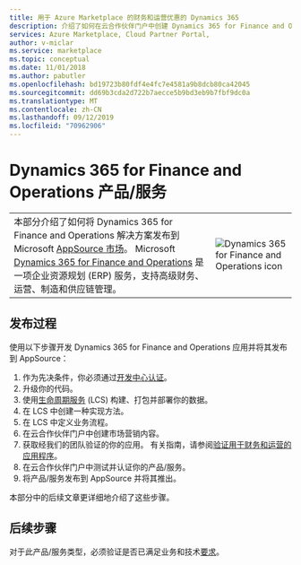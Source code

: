 ```yaml
---
title: 用于 Azure Marketplace 的财务和运营优惠的 Dynamics 365
description: 介绍了如何在云合作伙伴门户中创建 Dynamics 365 for Finance and Operations 产品/服务。
services: Azure Marketplace, Cloud Partner Portal,
author: v-miclar
ms.service: marketplace
ms.topic: conceptual
ms.date: 11/01/2018
ms.author: pabutler
ms.openlocfilehash: bd19723b80fdf4e4fc7e4581a9b8dcb80ca42045
ms.sourcegitcommit: dd69b3cda2d722b7aecce5b9bd3eb9b7fbf9dc0a
ms.translationtype: MT
ms.contentlocale: zh-CN
ms.lasthandoff: 09/12/2019
ms.locfileid: "70962906"
---
```

# <a name="dynamics-365-for-finance-and-operations-offer"></a>Dynamics 365 for Finance and Operations 产品/服务

<table> <tr> <td>本部分介绍了如何将 Dynamics 365 for Finance and Operations 解决方案发布到 Microsoft <a href="https://appsource.microsoft.com">AppSource 市场</a>。 Microsoft <a href="https://dynamics.microsoft.com/finance-and-operations">Dynamics 365 for Finance and Operations</a> 是一项企业资源规划 (ERP) 服务，支持高级财务、运营、制造和供应链管理。 </td> <td><img src="./media/publish_d365_new_offer/dynfinance-icon1.png"  alt="Dynamics 365 for Finance and Operations icon" /></td> </tr> </table>


## <a name="publishing-process"></a>发布过程

使用以下步骤开发 Dynamics 365 for Finance and Operations 应用并将其发布到 AppSource：

1. 作为先决条件，你必须通过[开发中心认证](https://dev.windows.com/registration?accountProgram=Azure)。
2. 升级你的代码。
3. 使用[生命周期服务](https://docs.microsoft.com/dynamics365/unified-operations/dev-itpro/lifecycle-services/lcs) (LCS) 构建、打包并部署你的数据。
4. 在 LCS 中创建一种实现方法。
5. 在 LCS 中定义业务流程。
6. 在云合作伙伴门户中创建市场营销内容。
7.  获取经我们的团队验证的你的应用。 有关指南，请参阅[验证用于财务和运营的应用程序](https://docs.microsoft.com/dynamics365/operations/dev-itpro/lcs-solutions/app-validation-lcs-solutions)。
8. 在云合作伙伴门户中测试并认证你的产品/服务。
9.  将产品/服务发布到 AppSource 并将其推出。

本部分中的后续文章更详细地介绍了这些步骤。


## <a name="next-steps"></a>后续步骤

对于此产品/服务类型，必须验证是否已满足业务和技术[要求](./pre-requisites.md)。

